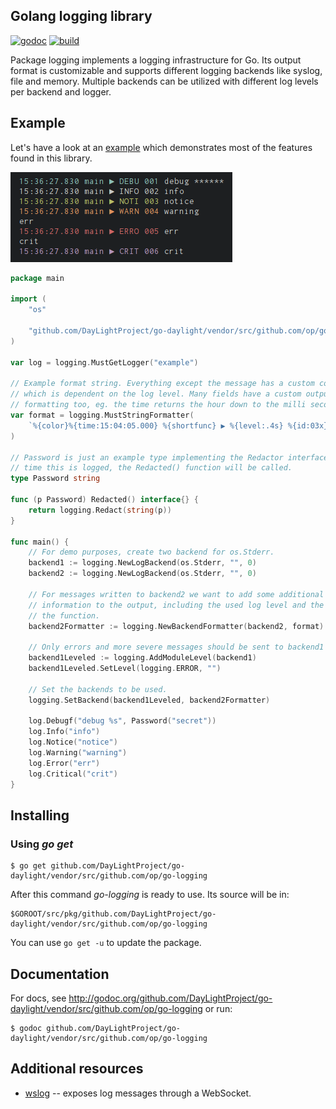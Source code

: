 ## Golang logging library

[![godoc](http://img.shields.io/badge/godoc-reference-blue.svg?style=flat)](https://godoc.org/github.com/DayLightProject/go-daylight/vendor/src/github.com/op/go-logging) [![build](https://img.shields.io/travis/op/go-logging.svg?style=flat)](https://travis-ci.org/op/go-logging)

Package logging implements a logging infrastructure for Go. Its output format
is customizable and supports different logging backends like syslog, file and
memory. Multiple backends can be utilized with different log levels per backend
and logger.

## Example

Let's have a look at an [example](examples/example.go) which demonstrates most
of the features found in this library.

[![Example Output](examples/example.png)](examples/example.go)

```go
package main

import (
	"os"

	"github.com/DayLightProject/go-daylight/vendor/src/github.com/op/go-logging"
)

var log = logging.MustGetLogger("example")

// Example format string. Everything except the message has a custom color
// which is dependent on the log level. Many fields have a custom output
// formatting too, eg. the time returns the hour down to the milli second.
var format = logging.MustStringFormatter(
	`%{color}%{time:15:04:05.000} %{shortfunc} ▶ %{level:.4s} %{id:03x}%{color:reset} %{message}`,
)

// Password is just an example type implementing the Redactor interface. Any
// time this is logged, the Redacted() function will be called.
type Password string

func (p Password) Redacted() interface{} {
	return logging.Redact(string(p))
}

func main() {
	// For demo purposes, create two backend for os.Stderr.
	backend1 := logging.NewLogBackend(os.Stderr, "", 0)
	backend2 := logging.NewLogBackend(os.Stderr, "", 0)

	// For messages written to backend2 we want to add some additional
	// information to the output, including the used log level and the name of
	// the function.
	backend2Formatter := logging.NewBackendFormatter(backend2, format)

	// Only errors and more severe messages should be sent to backend1
	backend1Leveled := logging.AddModuleLevel(backend1)
	backend1Leveled.SetLevel(logging.ERROR, "")

	// Set the backends to be used.
	logging.SetBackend(backend1Leveled, backend2Formatter)

	log.Debugf("debug %s", Password("secret"))
	log.Info("info")
	log.Notice("notice")
	log.Warning("warning")
	log.Error("err")
	log.Critical("crit")
}
```

## Installing

### Using *go get*

    $ go get github.com/DayLightProject/go-daylight/vendor/src/github.com/op/go-logging

After this command *go-logging* is ready to use. Its source will be in:

    $GOROOT/src/pkg/github.com/DayLightProject/go-daylight/vendor/src/github.com/op/go-logging

You can use `go get -u` to update the package.

## Documentation

For docs, see http://godoc.org/github.com/DayLightProject/go-daylight/vendor/src/github.com/op/go-logging or run:

    $ godoc github.com/DayLightProject/go-daylight/vendor/src/github.com/op/go-logging

## Additional resources

* [wslog](https://godoc.org/github.com/cryptix/go/logging/wslog) -- exposes log messages through a WebSocket.

